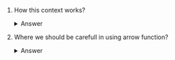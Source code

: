 1. How this context works?
    <details>
    <summary>Answer</summary>

    ```
        The value inside this keyword is based on how function is invoked

        1) function invocation.
        2) method invocation
        3) constructor invocation
        4) indirect invocation

    ```
        
    </details>

2. Where we should be carefull in using arrow function? 

    <details>
    <summary>Answer</summary>

    ```
        We will have unexpected value of this keyword inside arrow function in following places

            1) arrow function used in  Object literal.
            2) arrow function used in while setting the prototype of object
            3) arrow function while creating constructor function
            4) arrow function used in while setting eventListener            

    ```
            
    </details>
